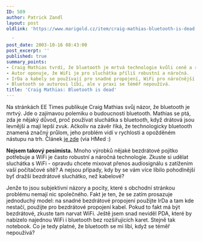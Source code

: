```yaml
---
ID: 589
author: Patrick Zandl
layout: post
oldlink: 'https://www.marigold.cz/item/craig-mathias-bluetooth-is-dead

  '
post_date: 2003-10-16 08:43:00
post_excerpt: ''
published: true
summary_points:
- Craig Mathias tvrdí, že bluetooth je mrtvá technologie kvůli ceně a rychlosti.
- Autor oponuje, že WiFi je pro sluchátka příliš robustní a náročná.
- IrDa a kabely se používají pro snadné propojení, WiFi pro náročnější bezdrát.
- Bluetooth se autorovi líbí, ale v praxi se téměř nepoužívá.
title: 'Craig Mathias: Bluetooth is dead'
---
```


<p>
Na stránkách EE Times publikuje Craig Mathias svůj názor, že bluetooth je mrtvý. Jde o zajímavou polemiku o budoucnosti bluetooth. Mathias se ptá, zda je nějaký důvod, proč používat sluchátka s bluetooth, když drátová jsou levnější a mají lepší zvuk. Ačkoliv na závěr říká, že technologicky bluetooth znamená značný průlom, jeho problém vidí v rychlosti a opožděném nástupu na trh. Článek <A href="http://www.eetimes.com/story/OEG20031013S0040" target=_blank>je zde</A> (via&#160;HMed :)</p>

<p>
<STRONG>Nejsem takový pesimista.</STRONG> Mnoho výrobků nějaké bezdrátové pojítko potřebuje a WiFi je často robustní a náročná technologie. Zkuste si udělat sluchátka s WiFi - opravdu chcete mixovat přenos audiosignálu s zatížením vaší počítačové sítě? A nejsou případy, kdy by se vám více líbilo pohodlnější byť dražší bezdrátové sluchátko, než kabelové?&#160;</p>

<p>
Jenže to jsou subjektivní názory a pocity, které s obchodní stránkou problému nemají nic společného. Fakt je ten, že se zatím prosazuje jednoduchý model: na snadné bezdrátové propojení použijte IrDa a tam kde nestačí, použijte pro bezdrátové propojení kabel. Pokud to fakt má být bezdrátové, zkuste tam narvat WiFi. Ještě jsem snad neviděl PDA, které by nabízelo najednou WiFi i bluetooth bez rozšiřujících karet. Stejně tak notebook. Co je tedy platné, že bluetooth se mi líbí, když se téměř nepoužívá? </p>
